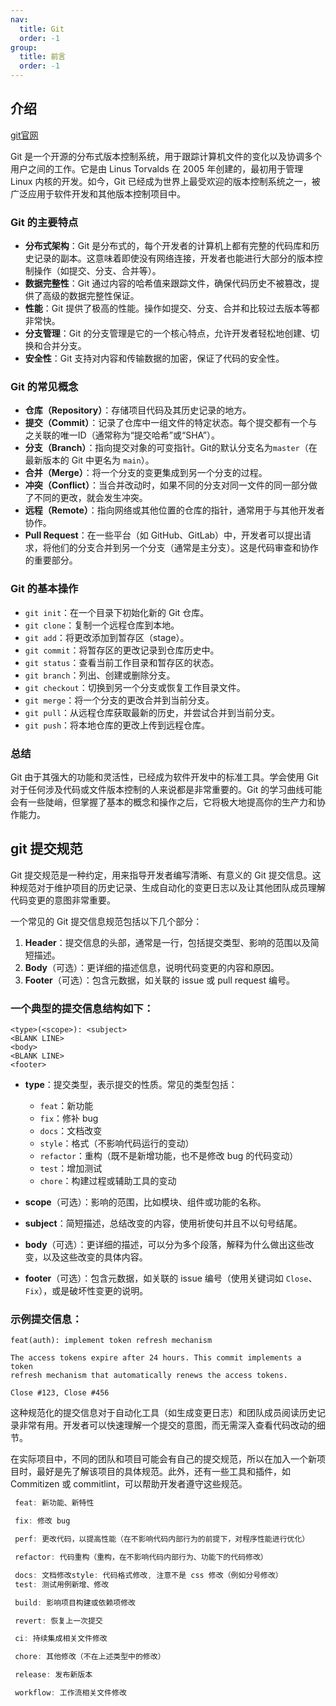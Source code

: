 ```yaml
---
nav:
  title: Git
  order: -1
group:
  title: 前言
  order: -1
---
```


## 介绍

[git官网](https://git-scm.com/)

Git 是一个开源的分布式版本控制系统，用于跟踪计算机文件的变化以及协调多个用户之间的工作。它是由 Linus Torvalds 在 2005 年创建的，最初用于管理 Linux 内核的开发。如今，Git 已经成为世界上最受欢迎的版本控制系统之一，被广泛应用于软件开发和其他版本控制项目中。

### Git 的主要特点

- **分布式架构**：Git 是分布式的，每个开发者的计算机上都有完整的代码库和历史记录的副本。这意味着即使没有网络连接，开发者也能进行大部分的版本控制操作（如提交、分支、合并等）。
- **数据完整性**：Git 通过内容的哈希值来跟踪文件，确保代码历史不被篡改，提供了高级的数据完整性保证。
- **性能**：Git 提供了极高的性能。操作如提交、分支、合并和比较过去版本等都非常快。
- **分支管理**：Git 的分支管理是它的一个核心特点，允许开发者轻松地创建、切换和合并分支。
- **安全性**：Git 支持对内容和传输数据的加密，保证了代码的安全性。

### Git 的常见概念

- **仓库（Repository）**：存储项目代码及其历史记录的地方。
- **提交（Commit）**：记录了仓库中一组文件的特定状态。每个提交都有一个与之关联的唯一ID（通常称为“提交哈希”或“SHA”）。
- **分支（Branch）**：指向提交对象的可变指针。Git的默认分支名为`master`（在最新版本的 Git 中更名为 `main`）。
- **合并（Merge）**：将一个分支的变更集成到另一个分支的过程。
- **冲突（Conflict）**：当合并改动时，如果不同的分支对同一文件的同一部分做了不同的更改，就会发生冲突。
- **远程（Remote）**：指向网络或其他位置的仓库的指针，通常用于与其他开发者协作。
- **Pull Request**：在一些平台（如 GitHub、GitLab）中，开发者可以提出请求，将他们的分支合并到另一个分支（通常是主分支）。这是代码审查和协作的重要部分。

### Git 的基本操作

- `git init`：在一个目录下初始化新的 Git 仓库。
- `git clone`：复制一个远程仓库到本地。
- `git add`：将更改添加到暂存区（stage）。
- `git commit`：将暂存区的更改记录到仓库历史中。
- `git status`：查看当前工作目录和暂存区的状态。
- `git branch`：列出、创建或删除分支。
- `git checkout`：切换到另一个分支或恢复工作目录文件。
- `git merge`：将一个分支的更改合并到当前分支。
- `git pull`：从远程仓库获取最新的历史，并尝试合并到当前分支。
- `git push`：将本地仓库的更改上传到远程仓库。

### 总结

Git 由于其强大的功能和灵活性，已经成为软件开发中的标准工具。学会使用 Git 对于任何涉及代码或文件版本控制的人来说都是非常重要的。Git 的学习曲线可能会有一些陡峭，但掌握了基本的概念和操作之后，它将极大地提高你的生产力和协作能力。

## git 提交规范

Git 提交规范是一种约定，用来指导开发者编写清晰、有意义的 Git 提交信息。这种规范对于维护项目的历史记录、生成自动化的变更日志以及让其他团队成员理解代码变更的意图非常重要。

一个常见的 Git 提交信息规范包括以下几个部分：

1. **Header**：提交信息的头部，通常是一行，包括提交类型、影响的范围以及简短描述。
2. **Body**（可选）：更详细的描述信息，说明代码变更的内容和原因。
3. **Footer**（可选）：包含元数据，如关联的 issue 或 pull request 编号。

### 一个典型的提交信息结构如下：

```
<type>(<scope>): <subject>
<BLANK LINE>
<body>
<BLANK LINE>
<footer>
```

- **type**：提交类型，表示提交的性质。常见的类型包括：

  - `feat`：新功能
  - `fix`：修补 bug
  - `docs`：文档改变
  - `style`：格式（不影响代码运行的变动）
  - `refactor`：重构（既不是新增功能，也不是修改 bug 的代码变动）
  - `test`：增加测试
  - `chore`：构建过程或辅助工具的变动

- **scope**（可选）：影响的范围，比如模块、组件或功能的名称。

- **subject**：简短描述，总结改变的内容，使用祈使句并且不以句号结尾。

- **body**（可选）：更详细的描述，可以分为多个段落，解释为什么做出这些改变，以及这些改变的具体内容。

- **footer**（可选）：包含元数据，如关联的 issue 编号（使用关键词如 `Close`、`Fix`），或是破坏性变更的说明。

### 示例提交信息：

```
feat(auth): implement token refresh mechanism

The access tokens expire after 24 hours. This commit implements a token
refresh mechanism that automatically renews the access tokens.

Close #123, Close #456
```

这种规范化的提交信息对于自动化工具（如生成变更日志）和团队成员阅读历史记录非常有用。开发者可以快速理解一个提交的意图，而无需深入查看代码改动的细节。

在实际项目中，不同的团队和项目可能会有自己的提交规范，所以在加入一个新项目时，最好是先了解该项目的具体规范。此外，还有一些工具和插件，如 Commitizen 或 commitlint，可以帮助开发者遵守这些规范。

```ts
 feat: 新功能、新特性

 fix: 修改 bug

 perf: 更改代码，以提高性能（在不影响代码内部行为的前提下，对程序性能进行优化）

 refactor: 代码重构（重构，在不影响代码内部行为、功能下的代码修改）

 docs: 文档修改style: 代码格式修改, 注意不是 css 修改（例如分号修改）
 test: 测试用例新增、修改

 build: 影响项目构建或依赖项修改

 revert: 恢复上一次提交

 ci: 持续集成相关文件修改

 chore: 其他修改（不在上述类型中的修改）

 release: 发布新版本

 workflow: 工作流相关文件修改
```
